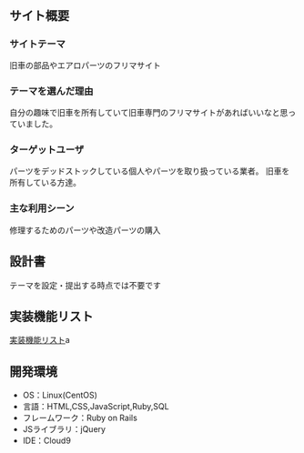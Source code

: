 # <!--オールドパーツリスト-->
​
## サイト概要
### サイトテーマ
旧車の部品やエアロパーツのフリマサイト
​
### テーマを選んだ理由
自分の趣味で旧車を所有していて旧車専門のフリマサイトがあればいいなと思っていました。
​
### ターゲットユーザ
パーツをデッドストックしている個人やパーツを取り扱っている業者。
旧車を所有している方達。
​
### 主な利用シーン
修理するためのパーツや改造パーツの購入
​
## 設計書
テーマを設定・提出する時点では不要です

## 実装機能リスト
[実装機能リスト](https://docs.google.com/spreadsheets/d/1eA4xolV954smS9jHYRNOKEbV5iNoD9NIc2gGnGReQ1Y/edit?usp=sharing)a

## 開発環境
- OS：Linux(CentOS)
- 言語：HTML,CSS,JavaScript,Ruby,SQL
- フレームワーク：Ruby on Rails
- JSライブラリ：jQuery
- IDE：Cloud9